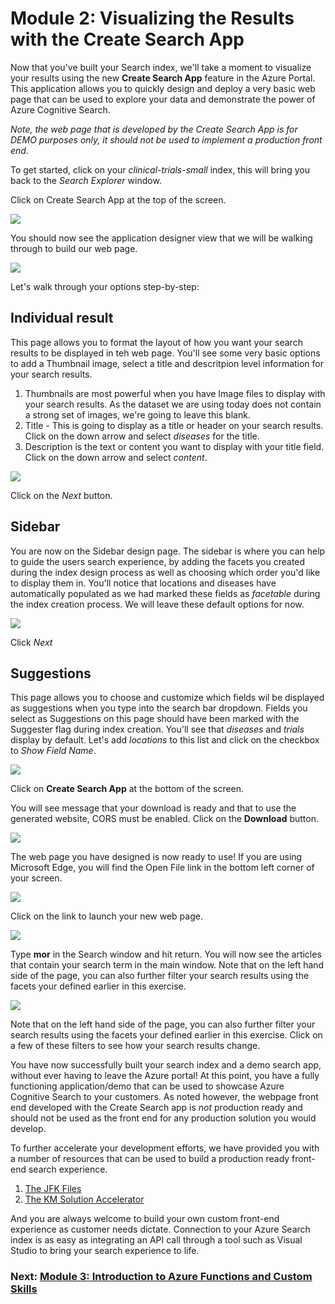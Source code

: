 # Module 2: Visualizing the Results with the Create Search App
Now that you've built your Search index, we'll take a moment to visualize your results using the new **Create Search App** feature in the Azure Portal.  This application allows you to quickly design and deploy a very basic web page that can be used to explore your data and demonstrate the power of Azure Cognitive Search.

*Note, the web page that is developed by the Create Search App is for DEMO purposes only, it should not be used to implement a production front end.*

To get started, click on your *clinical-trials-small* index, this will bring you back to the *Search Explorer* window.

Click on Create Search App at the top of the screen.

![](images/createappbutton.png)

You should now see the application designer view that we will be walking through to build our web page.

![](images/design1.png)

Let's walk through your options step-by-step:

## Individual result
This page allows you to format the layout of how you want your search results to be displayed in teh web page.  You'll see some very basic options to add a Thumbnail image, select a title and descritpion level information for your search results.

1. Thumbnails are most powerful when you have Image files to display with your search results. As the dataset we are using today does not contain a strong set of images, we're going to leave this blank.
2. Title - This is going to display as a title or header on your search results.  Click on the down arrow and select *diseases* for the title.
3. Description is the text or content you want to display with your title field.  Click on the down arrow and select *content*.

![](images/individualresult.png)

Click on the *Next* button.

## Sidebar
You are now on the Sidebar design page.  The sidebar is where you can help to guide the users search experience, by adding the facets you created during the index design process as well as choosing which order you'd like to display them in.  You'll notice that locations and diseases have automatically populated as we had marked these fields as *facetable* during the index creation process.  We will leave these default options for now.

![](images/sidebar.png)

Click *Next*

## Suggestions

This page allows you to choose and customize which fields wil be displayed as suggestions when you type into the search bar dropdown.  Fields you select as Suggestions on this page should have been marked with the Suggester flag during index creation.  You'll see that *diseases* and *trials* display by default.  Let's add *locations* to this list  and click on the checkbox to *Show Field Name*.

![](images/suggestions.png)

Click on **Create Search App** at the bottom of the screen. 

You will see message that your download is ready and that to use the generated website, CORS must be enabled.  Click on the **Download** button.

![](images/download.png)

The web page you have designed is now ready to use!  If you are using Microsoft Edge, you will find the Open File link in the bottom left corner of your screen.

![](images/openfile.png)

Click on the link to launch your new web page.

![](webpage.png)

Type **mor** in the Search window and hit return.  You will now see the articles that contain your search term in the main window.  Note that on the left hand side of the page, you can also further filter your search results using the facets your defined earlier in this exercise.

![](images/searchresults.png)

Note that on the left hand side of the page, you can also further filter your search results using the facets your defined earlier in this exercise.  Click on a few of these filters to see how your search results change.

You have now successfully built your search index and a demo search app, without ever having to leave the Azure portal!  At this point, you have a fully functioning application/demo that can be used to showcase Azure Cognitive Search to your customers.  As noted however, the webpage front end developed with the Create Search app is *not* production ready and should not be used as the front end for any production solution you would develop.  

To further accelerate your development efforts, we have provided you with a number of resources that can be used to build a production ready front-end search experience.

1. [The JFK Files](https://github.com/microsoft/AzureSearch_JFK_Files)
2. [The KM Solution Accelerator](https://github.com/Azure-Samples/azure-search-knowledge-mining)

And you are always welcome to build your own custom front-end experience as customer needs dictate.  Connection to your Azure Search index is as easy as integrating an API call through a tool such as Visual Studio to bring your search experience to life.



### Next: [Module 3: Introduction to Azure Functions and Custom Skills](Module&#32;3.md)

